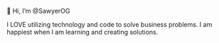 👋 Hi, I’m @SawyerOG

I LOVE utilizing technology and code to solve business problems. I am happiest when I am learning and creating solutions.
<!---
I am currently the Full Stack JavaScript Developer for PASCO Home Health.
I get to use code to solve problems!
--->
<!---
SawyerOG/SawyerOG is a ✨ special ✨ repository because its `README.md` (this file) appears on your GitHub profile.
You can click the Preview link to take a look at your changes.
--->
